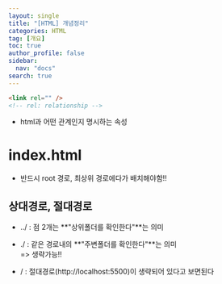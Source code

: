 ```yaml
---
layout: single
title: "[HTML] 개념정리"
categories: HTML
tag: [개요]
toc: true
author_profile: false
sidebar:
  nav: "docs"
search: true
---
```


```html
<link rel="" />
<!-- rel: relationship -->
```

- html과 어떤 관계인지 명시하는 속성

# index.html

- 반드시 root 경로, 최상위 경로에다가 배치해야함!!

## 상대경로, 절대경로

- ../ : 점 2개는 **"상위폴더를 확인한다"**는 의미

- ./ : 같은 경로내의 **"주변폴더를 확인한다"**는 의미  
  => 생략가능!!

- / : 절대경로(http://localhost:5500)이 생략되어 있다고 보면된다
